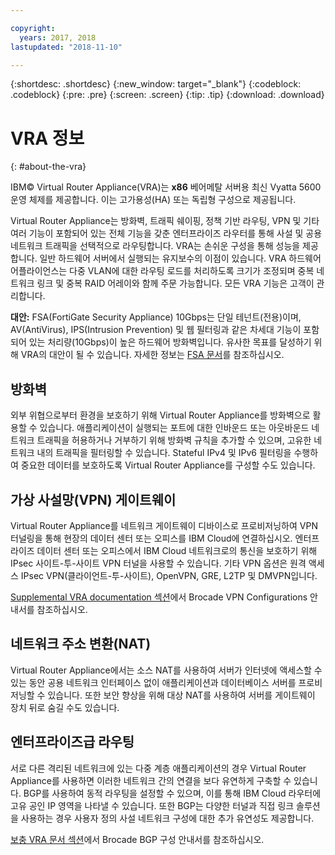 ```yaml
---

copyright:
  years: 2017, 2018
lastupdated: "2018-11-10"

---
```


{:shortdesc: .shortdesc}
{:new_window: target="_blank"}
{:codeblock: .codeblock}
{:pre: .pre}
{:screen: .screen}
{:tip: .tip}
{:download: .download}

# VRA 정보
{: #about-the-vra}

IBM© Virtual Router Appliance(VRA)는 **x86** 베어메탈 서버용 최신 Vyatta 5600 운영 체제를 제공합니다. 이는 고가용성(HA) 또는 독립형 구성으로 제공됩니다.

Virtual Router Appliance는 방화벽, 트래픽 쉐이핑, 정책 기반 라우팅, VPN 및 기타 여러 기능이 포함되어 있는 전체 기능을 갖춘 엔터프라이즈 라우터를 통해 사설 및 공용 네트워크 트래픽을 선택적으로 라우팅합니다. VRA는 손쉬운 구성을 통해 성능을 제공합니다. 일반 하드웨어 서버에서 실행되는 유지보수의 이점이 있습니다. VRA 하드웨어 어플라이언스는 다중 VLAN에 대한 라우팅 로드를 처리하도록 크기가 조정되며 중복 네트워크 링크 및 중복 RAID 어레이와 함께 주문 가능합니다. 모든 VRA 기능은 고객이 관리합니다. 

**대안:** FSA(FortiGate Security Appliance) 10Gbps는 단일 테넌트(전용)이며, AV(AntiVirus), IPS(Intrusion Prevention) 및 웹 필터링과 같은 차세대 기능이 포함되어 있는 처리량(10Gbps)이 높은 하드웨어 방화벽입니다. 유사한 목표를 달성하기 위해 VRA의 대안이 될 수 있습니다. 자세한 정보는 [FSA 문서](/docs/infrastructure/fortigate-10g?topic=fortigate-10g-getting-started-with-fortigate-security-appliance-10gbps)를 참조하십시오.

## 방화벽
외부 위협으로부터 환경을 보호하기 위해 Virtual Router Appliance를 방화벽으로 활용할 수 있습니다. 애플리케이션이 실행되는 포트에 대한 인바운드 또는 아웃바운드 네트워크 트래픽을 허용하거나 거부하기 위해 방화벽 규칙을 추가할 수 있으며, 고유한 네트워크 내의 트래픽을 필터링할 수 있습니다. Stateful IPv4 및 IPv6 필터링을 수행하여 중요한 데이터를 보호하도록 Virtual Router Appliance를 구성할 수도 있습니다.

## 가상 사설망(VPN) 게이트웨이
Virtual Router Appliance를 네트워크 게이트웨이 디바이스로 프로비저닝하여 VPN 터널링을 통해 현장의 데이터 센터 또는 오피스를 IBM Cloud에 연결하십시오. 엔터프라이즈 데이터 센터 또는 오피스에서 IBM Cloud 네트워크로의 통신을 보호하기 위해 IPsec 사이트-투-사이트 VPN 터널을 사용할 수 있습니다. 기타 VPN 옵션은 원격 액세스 IPsec VPN(클라이언트-투-사이트), OpenVPN, GRE, L2TP 및 DMVPN입니다.

[Supplemental VRA documentation 섹션](/docs/infrastructure/virtual-router-appliance?topic=virtual-router-appliance-supplemental-vra-documentation)에서 Brocade VPN Configurations 안내서를 참조하십시오.

## 네트워크 주소 변환(NAT)
Virtual Router Appliance에서는 소스 NAT를 사용하여 서버가 인터넷에 액세스할 수 있는 동안 공용 네트워크 인터페이스 없이 애플리케이션과 데이터베이스 서버를 프로비저닝할 수 있습니다. 또한 보안 향상을 위해 대상 NAT를 사용하여 서버를 게이트웨이 장치 뒤로 숨길 수도 있습니다.

## 엔터프라이즈급 라우팅

서로 다른 격리된 네트워크에 있는 다중 계층 애플리케이션의 경우 Virtual Router Appliance를 사용하면 이러한 네트워크 간의 연결을 보다 유연하게 구축할 수 있습니다. BGP를 사용하여 동적 라우팅을 설정할 수 있으며, 이를 통해 IBM Cloud 라우터에 고유 공인 IP 영역을 나타낼 수 있습니다. 또한 BGP는 다양한 터널과 직접 링크 솔루션을 사용하는 경우 사용자 정의 사설 네트워크 구성에 대한 추가 유연성도 제공합니다.

[보충 VRA 문서 섹션](/docs/infrastructure/virtual-router-appliance?topic=virtual-router-appliance-supplemental-vra-documentation)에서 Brocade BGP 구성 안내서를 참조하십시오.

